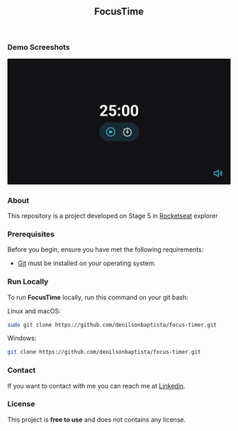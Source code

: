 <div align="center">
  
  <h2 align="center">FocusTime</h2>

</div>

<br/>

### Demo Screeshots

![FocusTime](.github/preview.png "Desktop Demo")

### About

This repository is a project developed on Stage 5 in [Rocketseat](https://github.com/Rocketseat) explorer

### Prerequisites

Before you begin, ensure you have met the following requirements:

- [Git](https://git-scm.com/downloads "Download Git") must be installed on your operating system.

### Run Locally

To run **FocusTime** locally, run this command on your git bash:

Linux and macOS:

```bash
sudo git clone https://github.com/denilsonbaptista/focus-timer.git
```

Windows:

```bash
git clone https://github.com/denilsonbaptista/focus-timer.git
```

### Contact

If you want to contact with me you can reach me at [Linkedin](https://www.linkedin.com/in/denilsonbaptista/).

### License

This project is **free to use** and does not contains any license.